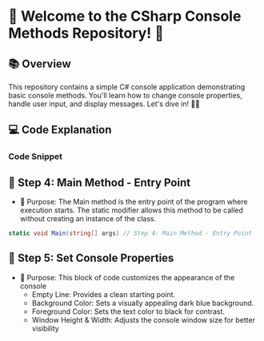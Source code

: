 # 🌟 Welcome to the CSharp Console Methods Repository! 🌟

## 📚 Overview
This repository contains a simple C# console application demonstrating basic console methods. You'll learn how to change console properties, handle user input, and display messages. Let's dive in! 🏊‍♂️

## 💻 Code Explanation

### Code Snippet

## 🚀 Step 4: Main Method - Entry Point
- 🚀 Purpose: The Main method is the entry point of the program where execution starts. The static modifier allows this method to be called without creating an instance of the class.
```csharp
static void Main(string[] args) // Step 4: Main Method - Entry Point
 ```
## 🎨 Step 5: Set Console Properties
- 🎨 Purpose: This block of code customizes the appearance of the console
   - Empty Line: Provides a clean starting point.
   - Background Color: Sets a visually appealing dark blue background.
   - Foreground Color: Sets the text color to black for contrast.
   - Window Height & Width: Adjusts the console window size for better visibility

 


